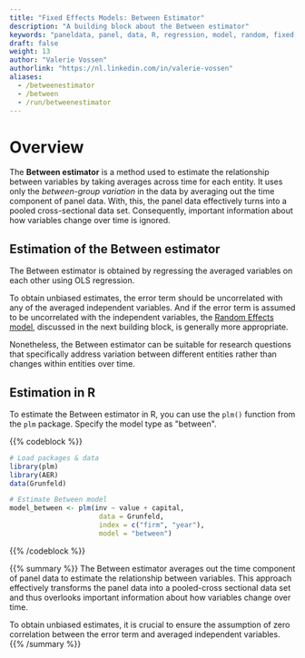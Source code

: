 ```yaml
---
title: "Fixed Effects Models: Between Estimator"
description: "A building block about the Between estimator"
keywords: "paneldata, panel, data, R, regression, model, random, fixed, pooled, OLS, within, between"
draft: false
weight: 13
author: "Valerie Vossen"
authorlink: "https://nl.linkedin.com/in/valerie-vossen"
aliases:
  - /betweenestimator
  - /between
  - /run/betweenestimator
---
```


# Overview

The **Between estimator** is a method used to estimate the relationship between variables by taking averages across time for each entity. It uses only the *between-group variation* in the data by averaging out the time component of panel data. With, this, the panel data effectively turns into a pooled cross-sectional data set. Consequently, important information about how variables change over time is ignored.

## Estimation of the Between estimator 
The Between estimator is obtained by regressing the averaged variables on each other using OLS regression.

To obtain unbiased estimates, the error term should be uncorrelated with any of the averaged independent variables. And if the error term is assumed to be uncorrelated with the independent variables, the [Random Effects model](/randomeffects), discussed in the next building block, is generally more appropriate. 

Nonetheless, the Between estimator can be suitable for research questions that specifically address variation between different entities rather than changes within entities over time. 

## Estimation in R
To estimate the Between estimator in R, you can use the `plm()` function from the `plm` package. Specify the model type as "between". 

{{% codeblock %}}
```R
# Load packages & data
library(plm)
library(AER) 
data(Grunfeld) 

# Estimate Between model
model_between <- plm(inv ~ value + capital, 
                      data = Grunfeld,
                      index = c("firm", "year"),
                      model = "between")
```
{{% /codeblock %}}

{{% summary %}}
The Between estimator averages out the time component of panel data to estimate the relationship between variables. This approach effectively transforms the panel data into a pooled-cross sectional data set and thus overlooks important information about how variables change over time. 

To obtain unbiased estimates, it is crucial to ensure the assumption of zero correlation between the error term and averaged independent variables. 
{{% /summary %}}
